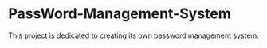 # PassWord-Management-System
This project is dedicated to creating its own password management system.
